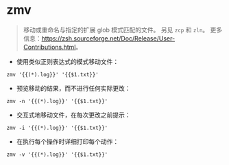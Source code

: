 # zmv

> 移动或重命名与指定的扩展 glob 模式匹配的文件。
> 另见 `zcp` 和 `zln`。
> 更多信息：<https://zsh.sourceforge.net/Doc/Release/User-Contributions.html>。

- 使用类似正则表达式的模式移动文件：

`zmv '{{(*).log}}' '{{$1.txt}}'`

- 预览移动的结果，而不进行任何实际更改：

`zmv -n '{{(*).log}}' '{{$1.txt}}'`

- 交互式地移动文件，在每次更改之前提示：

`zmv -i '{{(*).log}}' '{{$1.txt}}'`

- 在执行每个操作时详细打印每个动作：

`zmv -v '{{(*).log}}' '{{$1.txt}}'`